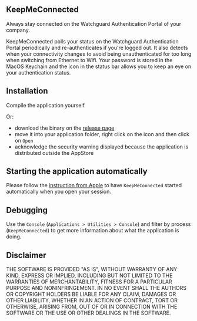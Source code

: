 ## KeepMeConnected

Always stay connected on the Watchguard Authentication Portal of your company.

KeepMeConnected polls your status on the Watchguard Authentication Portal periodically and re-authenticates if you're logged out.
It also detects when your connectivity changes to avoid being unauthenticated for too long when switching from Ethernet to Wifi.
Your password is stored in the MacOS Keychain and the icon in the status bar allows you to keep an eye on your authentication status.

## Installation
Compile the application yourself

Or:
* download the binary on the [release page](https://github.com/maxlaverse/KeepMeConnected/releases)
* move it into your application folder, right click on the icon and then click on `Open`
* acknowledge the security warning displayed because the application is distributed outside the AppStore

## Starting the application automatically
Please follow the [instruction from Apple](https://support.apple.com/kb/PH25590?locale=en_GB) to have `KeepMeConnected` started
automatically when you open your session.

## Debugging
Use the `Console` (`Applications > Utilities > Console`) and filter by process (`KeepMeConnected`) to get more information about
what the application is doing.

## Disclaimer

THE SOFTWARE IS PROVIDED "AS IS", WITHOUT WARRANTY OF ANY KIND, EXPRESS OR IMPLIED, INCLUDING BUT NOT LIMITED TO THE WARRANTIES OF MERCHANTABILITY, FITNESS FOR A PARTICULAR PURPOSE AND NONINFRINGEMENT. IN NO EVENT SHALL THE AUTHORS OR COPYRIGHT HOLDERS BE LIABLE FOR ANY CLAIM, DAMAGES OR OTHER LIABILITY, WHETHER IN AN ACTION OF CONTRACT, TORT OR OTHERWISE, ARISING FROM, OUT OF OR IN CONNECTION WITH THE SOFTWARE OR THE USE OR OTHER DEALINGS IN THE SOFTWARE.
